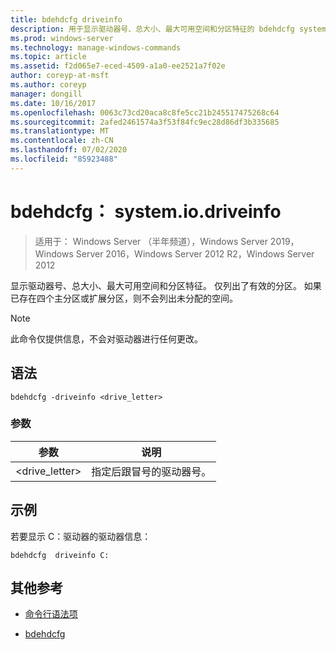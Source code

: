 ```yaml
---
title: bdehdcfg driveinfo
description: 用于显示驱动器号、总大小、最大可用空间和分区特征的 bdehdcfg system.io.driveinfo 命令的参考文章。
ms.prod: windows-server
ms.technology: manage-windows-commands
ms.topic: article
ms.assetid: f2d065e7-eced-4509-a1a0-ee2521a7f02e
author: coreyp-at-msft
ms.author: coreyp
manager: dongill
ms.date: 10/16/2017
ms.openlocfilehash: 0063c73cd20aca8c8fe5cc21b245517475268c64
ms.sourcegitcommit: 2afed2461574a3f53f84fc9ec28d86df3b335685
ms.translationtype: MT
ms.contentlocale: zh-CN
ms.lasthandoff: 07/02/2020
ms.locfileid: "85923488"
---
```

# <a name="bdehdcfg-driveinfo"></a>bdehdcfg： system.io.driveinfo

> 适用于： Windows Server （半年频道），Windows Server 2019，Windows Server 2016，Windows Server 2012 R2，Windows Server 2012

显示驱动器号、总大小、最大可用空间和分区特征。 仅列出了有效的分区。 如果已存在四个主分区或扩展分区，则不会列出未分配的空间。

>[!NOTE]
> 此命令仅提供信息，不会对驱动器进行任何更改。

## <a name="syntax"></a>语法

```
bdehdcfg -driveinfo <drive_letter>
```

### <a name="parameters"></a>参数

| 参数 | 说明 |
| --------- | ----------- |
| <drive_letter> | 指定后跟冒号的驱动器号。 |

## <a name="example"></a>示例

若要显示 C：驱动器的驱动器信息：

```
bdehdcfg  driveinfo C:
```

## <a name="additional-references"></a>其他参考

- [命令行语法项](command-line-syntax-key.md)

- [bdehdcfg](bdehdcfg.md)
